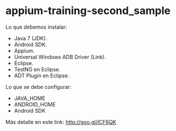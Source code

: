 # appium-training-second_sample

Lo que debemos instalar:

- Java 7 (JDK).
- Android SDK.
- Appium.
- Universal Windows ADB Driver (Link).
- Eclipse.
- TestNG en Eclipse.
- ADT Plugin en Eclipse.

Lo que se debe configurar:

- JAVA_HOME
- ANDROID_HOME
- Android SDK


Más detalle en este link: http://goo.gl/ICF6QK

